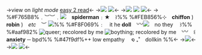 ->view on *light mode*
[easy 2 read](https://sntry.cc/spidermanreal)<-
->![](https://64.media.tumblr.com/9344a21ec4541e197aec98748b065e79/b5e52b72926def00-10/s2048x3072/805e0727da805c3ce118b4c63d7a3509435fe2d1.pnj)
![](https://64.media.tumblr.com/ea896165211544ec4c95e135809ff7e1/b5e52b72926def00-85/s2048x3072/9ec0e82b545940bcb92deea62f1f094d8ee06993.pnj)<-
->![](https://i.ibb.co/RcNkpsC/Untitled171-20240121104925-1.png)
![](https://64.media.tumblr.com/8c673f0e1ded5ca44647a9070b82755f/eb2474b6e682538c-15/s640x960/19f8c195c8015c248d5185cb706461e8171752ef.pnj)
![](https://i.ibb.co/c6wfyc7/Untitled171-20240121104931.png)<-
-> %#F765B8%﹒︶︶﹒![](https://64.media.tumblr.com/e7c8f31870dcc1a7458352f68a9a19a0/06b8ce515a19d8b3-44/s75x75_c1/0d9d39c0fb39a8ffe7e5474e1c747cd3dc763a04.gifv)　**spiderman**﹕★　꒱%%
%#FEB856%⊹　**chiffon**  )　**robin**  )　*etc*　︶ ![](https://64.media.tumblr.com/d6ddb18741f36f58c904e3f45a3cd44c/3a9db4cc358932f0-12/s75x75_c1/137dd7c8685e9beccb9026b980d6ab54b9f45a51.gifv)%%
%#F8F069%﹕　it he  **doll**　꒡꒡![](https://64.media.tumblr.com/e0d8c4f100c1df2c60b57fedc7e73d76/40b787ea7b826a08-10/s75x75_c1/5c3ce80d11b8c75e6b360ed1a018ae191f9df371.gifv)　no they 　꒱%%
%#aaf982% ![queer; recolored by me](https://64.media.tumblr.com/7236a28edb6283dc83052bcc9d1f497e/e35f8a7dabbb1877-bd/s75x75_c1/d3f90dc74074e4d0e26dc0cf37ab6891e87dd474.pnj) ![boything; recolored by me](https://64.media.tumblr.com/0fee271897758290e2502a0631ff23db/e35f8a7dabbb1877-8b/s75x75_c1/f7c9698a9f416de787fa949bce71739ccc53d2e9.pnj)　꒡꒡　꒰　**anxiety** ─ bpd%%
%#47f9df%++ low empathy 　໑ ₊˚　dollkin %%<-
->![](https://i.ibb.co/c6wfyc7/Untitled171-20240121104931.png)<-
->![](https://64.media.tumblr.com/b581ed356b413f7058632ebf9e80c299/b5e52b72926def00-fd/s2048x3072/f5c4c5b6831177bffd22f5027dbac2eb6a24926d.pnj)
![](https://64.media.tumblr.com/22b1d2ebb1d87ffdbcd018279acc5043/b5e52b72926def00-97/s2048x3072/70064036c9cfcdedc43c10e94614550594ab614e.pnj)<-